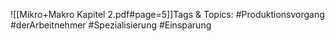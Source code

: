 
![[Mikro+Makro Kapitel 2.pdf#page=5]]Tags & Topics:
   #Produktionsvorgang
   #derArbeitnehmer
   #Spezialisierung
   #Einsparung